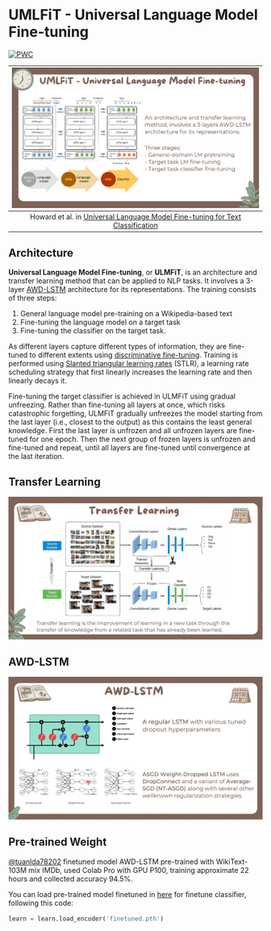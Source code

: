 # UMLFiT - Universal Language Model Fine-tuning
[![PWC](https://img.shields.io/endpoint.svg?url=https://paperswithcode.com/badge/universal-language-model-fine-tuning-for-text/sentiment-analysis-on-imdb)](https://paperswithcode.com/sota/sentiment-analysis-on-imdb?p=universal-language-model-fine-tuning-for-text)


| ![Architecture](https://github.com/tuanlda78202/SAIMDB/blob/main/materials/img/ulmfit.png) | 
|:--:| 
| Howard et al. in [Universal Language Model Fine-tuning for Text Classification](https://paperswithcode.com/paper/universal-language-model-fine-tuning-for-text) |

## Architecture 
**Universal Language Model Fine-tuning**, or **ULMFiT**, is an architecture and transfer learning method that can be applied to NLP tasks. It involves a 3-layer [AWD-LSTM](https://paperswithcode.com/method/awd-lstm) architecture for its representations. The training consists of three steps: 
1. General language model pre-training on a Wikipedia-based text
2. Fine-tuning the language model on a target task
3. Fine-tuning the classifier on the target task.

As different layers capture different types of information, they are fine-tuned to different extents using [discriminative fine-tuning](https://paperswithcode.com/method/discriminative-fine-tuning). Training is performed using [Slanted triangular learning rates](https://paperswithcode.com/method/slanted-triangular-learning-rates) (STLR), a learning rate scheduling strategy that first linearly increases the learning rate and then linearly decays it.

Fine-tuning the target classifier is achieved in ULMFiT using gradual unfreezing. Rather than fine-tuning all layers at once, which risks catastrophic forgetting, ULMFiT gradually unfreezes the model starting from the last layer (i.e., closest to the output) as this contains the least general knowledge. First the last layer is unfrozen and all unfrozen layers are fine-tuned for one epoch. Then the next group of frozen layers is unfrozen and fine-tuned and repeat, until all layers are fine-tuned until convergence at the last iteration.

## Transfer Learning 
![Transfer Learning](https://github.com/tuanlda78202/SAIMDB/blob/main/materials/img/transfer_learning.png) 

## AWD-LSTM
![AWD-LSTM](https://github.com/tuanlda78202/SAIMDB/blob/main/materials/img/awdlstm.png)

## Pre-trained Weight 
[@tuanlda78202](https://github.com/tuanlda78202) finetuned model AWD-LSTM pre-trained with WikiText-103M mix IMDb, used Colab Pro with GPU P100, training approximate 22 hours and collected accuracy 94.5%.

You can load pre-trained model finetuned in [here](https://husteduvn-my.sharepoint.com/:u:/g/personal/tuan_lda204929_sis_hust_edu_vn/EeY-5xv_iT9Jl6DsOwsNsUEB59da4IbHKQb4GrqTlroI7w?e=nFYHLE) for finetune classifier, following this code:
```python
learn = learn.load_encoder('finetuned.pth')
```
